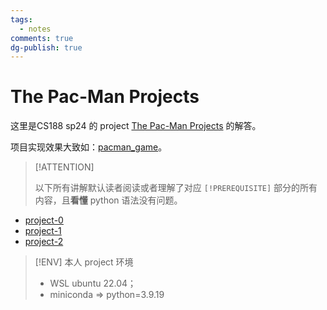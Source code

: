 ```yaml
---
tags:
  - notes
comments: true
dg-publish: true
---
```


# The Pac-Man Projects

这里是CS188 sp24 的 project [The Pac-Man Projects](https://inst.eecs.berkeley.edu/~cs188/sp24/projects/) 的解答。

项目实现效果大致如：[pacman_game](https://inst.eecs.berkeley.edu/~cs188/sp24/assets/images/pacman_game.gif)。

> [!ATTENTION]
>
> 以下所有讲解默认读者阅读或者理解了对应 `[!PREREQUISITE]` 部分的所有内容，且**看懂** python 语法没有问题。

- [project-0](project-0.md)
- [project-1](project-1.md)
- [project-2](project-2.md)

> [!ENV] 本人 project 环境
>
> - WSL ubuntu 22.04；
> - miniconda => python=3.9.19
